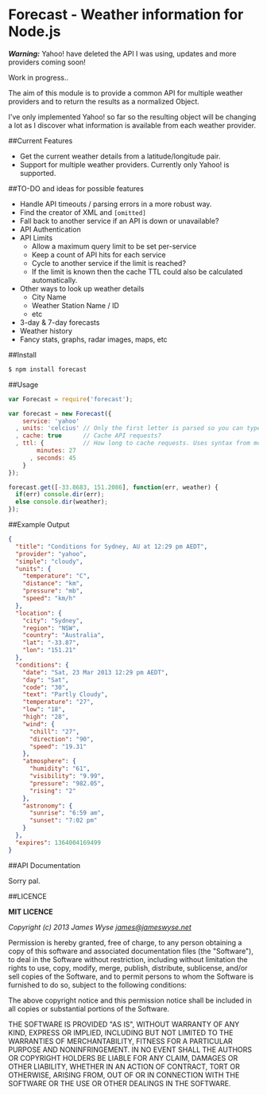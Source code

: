 Forecast - Weather information for Node.js
=================================================

***Warning:*** Yahoo! have deleted the API I was using, updates and more providers coming soon!

Work in progress..

The aim of this module is to provide a common API for multiple weather providers and to return the results as a normalized Object.

I've only implemented Yahoo! so far so the resulting object will be changing a lot as I discover what information is available from each weather provider.

##Current Features

 * Get the current weather details from a latitude/longitude pair.
 * Support for multiple weather providers. Currently only Yahoo! is supported.

##TO-DO and ideas for possible features
 * Handle API timeouts / parsing errors in a more robust way.
 * Find the creator of XML and `[omitted]`
 * Fall back to another service if an API is down or unavailable?
 * API Authentication
 * API Limits
   * Allow a maximum query limit to be set per-service
   * Keep a count of API hits for each service
   * Cycle to another service if the limit is reached?
   * If the limit is known then the cache TTL could also be calculated automatically.
 * Other ways to look up weather details
   * City Name
   * Weather Station Name / ID
   * etc
 * 3-day & 7-day forecasts
 * Weather history
 * Fancy stats, graphs, radar images, maps, etc

##Install
```bash
$ npm install forecast
```

##Usage
```javascript
var Forecast = require('forecast');

var forecast = new Forecast({
    service: 'yahoo'
  , units: 'celcius' // Only the first letter is parsed so you can type Fahrenheit, Celcius, centigrade, FahrenPoop, etc.
  , cache: true      // Cache API requests?
  , ttl: {           // How long to cache requests. Uses syntax from moment.js: http://momentjs.com/docs/#/durations/creating/
        minutes: 27
      , seconds: 45
    }
});

forecast.get([-33.8683, 151.2086], function(err, weather) {
  if(err) console.dir(err);
  else console.dir(weather);
});
```

##Example Output
```json
{
  "title": "Conditions for Sydney, AU at 12:29 pm AEDT",
  "provider": "yahoo",
  "simple": "cloudy",
  "units": {
    "temperature": "C",
    "distance": "km",
    "pressure": "mb",
    "speed": "km/h"
  },
  "location": {
    "city": "Sydney",
    "region": "NSW",
    "country": "Australia",
    "lat": "-33.87",
    "lon": "151.21"
  },
  "conditions": {
    "date": "Sat, 23 Mar 2013 12:29 pm AEDT",
    "day": "Sat",
    "code": "30",
    "text": "Partly Cloudy",
    "temperature": "27",
    "low": "18",
    "high": "28",
    "wind": {
      "chill": "27",
      "direction": "90",
      "speed": "19.31"
    },
    "atmosphere": {
      "humidity": "61",
      "visibility": "9.99",
      "pressure": "982.05",
      "rising": "2"
    },
    "astronomy": {
      "sunrise": "6:59 am",
      "sunset": "7:02 pm"
    }
  },
  "expires": 1364004169499
}
```

##API Documentation

Sorry pal.

##LICENCE

**MIT LICENCE**

*Copyright (c) 2013 James Wyse <james@jameswyse.net>*

Permission is hereby granted, free of charge, to any person obtaining a copy of this software and associated documentation files (the "Software"), to deal in the Software without restriction, including without limitation the rights to use, copy, modify, merge, publish, distribute, sublicense, and/or sell copies of the Software, and to permit persons to whom the Software is furnished to do so, subject to the following conditions:

The above copyright notice and this permission notice shall be included in all copies or substantial portions of the Software.

THE SOFTWARE IS PROVIDED "AS IS", WITHOUT WARRANTY OF ANY KIND, EXPRESS OR IMPLIED, INCLUDING BUT NOT LIMITED TO THE WARRANTIES OF MERCHANTABILITY, FITNESS FOR A PARTICULAR PURPOSE AND NONINFRINGEMENT. IN NO EVENT SHALL THE AUTHORS OR COPYRIGHT HOLDERS BE LIABLE FOR ANY CLAIM, DAMAGES OR OTHER LIABILITY, WHETHER IN AN ACTION OF CONTRACT, TORT OR OTHERWISE, ARISING FROM, OUT OF OR IN CONNECTION WITH THE SOFTWARE OR THE USE OR OTHER DEALINGS IN THE SOFTWARE.
